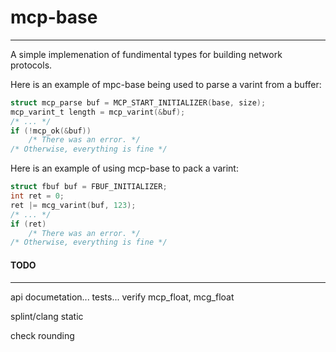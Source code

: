# mcp-base
---
A simple implemenation of fundimental types for building network
protocols.

Here is an example of mpc-base being used to parse a varint from a buffer:

```c
struct mcp_parse buf = MCP_START_INITIALIZER(base, size);
mcp_varint_t length = mcp_varint(&buf);
/* ... */
if (!mcp_ok(&buf))
	/* There was an error. */
/* Otherwise, everything is fine */
```

Here is an example of using mcp-base to pack a varint:

```c
struct fbuf buf = FBUF_INITIALIZER;
int ret = 0;
ret |= mcg_varint(buf, 123);
/* ... */
if (ret)
    /* There was an error. */
/* Otherwise, everything is fine */
```

#### TODO
---
api documetation... tests... verify mcp_float, mcg_float

splint/clang static

check rounding

